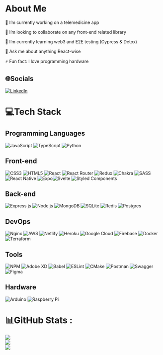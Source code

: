 # About Me
🔭 I’m currently working on a telemedicine app

👯 I’m looking to collaborate on any front-end related library

🌱 I’m currently learning web3 and E2E testing (Cypress & Detox)

💬 Ask me about anything React-wise

⚡ Fun fact: I love programming hardware

## 🌐Socials
[![LinkedIn](https://img.shields.io/badge/LinkedIn-%230077B5.svg?logo=linkedin&logoColor=white)](https://linkedin.com/in/https://www.linkedin.com/in/thiago-barreto-957239128/)

# 💻Tech Stack

## Programming Languages
![JavaScript](https://img.shields.io/badge/JavaScript-%23323330.svg?style=flat&logo=javascript&logoColor=%23F7DF1E) ![TypeScript](https://img.shields.io/badge/TypeScript-%23007ACC.svg?style=flat&logo=typescript&logoColor=white) ![Python](https://img.shields.io/badge/Python-3670A0?style=flat&logo=python&logoColor=ffdd54)

## Front-end
![CSS3](https://img.shields.io/badge/CSS3-%231572B6.svg?style=flat&logo=css3&logoColor=white) ![HTML5](https://img.shields.io/badge/HTML5-%23E34F26.svg?style=flat&logo=html5&logoColor=white) ![React](https://img.shields.io/badge/React-%2320232a.svg?style=flat&logo=react&logoColor=%2361DAFB)  ![React Router](https://img.shields.io/badge/React_Router-CA4245?style=flat&logo=react-router&logoColor=white) ![Redux](https://img.shields.io/badge/Redux-%23593d88.svg?style=flat&logo=redux&logoColor=white) ![Chakra](https://img.shields.io/badge/Chakra-%234ED1C5.svg?style=flat&logo=chakraui&logoColor=white)  ![SASS](https://img.shields.io/badge/SASS-hotpink.svg?style=flat&logo=SASS&logoColor=white) ![React Native](https://img.shields.io/badge/React_Native-%2320232a.svg?style=flat&logo=react&logoColor=%2361DAFB) ![Expo](https://img.shields.io/badge/Expo-1C1E24?style=flat&logo=expo&logoColor=#D04A37)![Svelte](https://img.shields.io/badge/Svelte-%23f1413d.svg?style=flat&logo=svelte&logoColor=white) ![Styled Components](https://img.shields.io/badge/Styled--Components-DB7093?style=flat&logo=styled-components&logoColor=white)

## Back-end
![Express.js](https://img.shields.io/badge/Express.js-%23404d59.svg?style=flat&logo=express&logoColor=%2361DAFB) ![Node.js](https://img.shields.io/badge/Node.js-6DA55F?style=flat&logo=node.js&logoColor=white) ![MongoDB](https://img.shields.io/badge/MongoDB-%234ea94b.svg?style=flat&logo=mongodb&logoColor=white) ![SQLite](https://img.shields.io/badge/SQLite-%2307405e.svg?style=flat&logo=sqlite&logoColor=white) ![Redis](https://img.shields.io/badge/Redis-%23DD0031.svg?style=flat&logo=redis&logoColor=white) ![Postgres](https://img.shields.io/badge/Postgres-%23316192.svg?style=flat&logo=postgresql&logoColor=white)

## DevOps
![Nginx](https://img.shields.io/badge/Nginx-%23009639.svg?style=flat&logo=nginx&logoColor=white) ![AWS](https://img.shields.io/badge/AWS-%23FF9900.svg?style=flat&logo=amazon-aws&logoColor=white) ![Netlify](https://img.shields.io/badge/Netlify-%23000000.svg?style=flat&logo=netlify&logoColor=#00C7B7) ![Heroku](https://img.shields.io/badge/Heroku-%23430098.svg?style=flat&logo=heroku&logoColor=white) ![Google Cloud](https://img.shields.io/badge/Google%20Cloud-%234285F4.svg?style=flat&logo=google-cloud&logoColor=white) ![Firebase](https://img.shields.io/badge/Firebase-%23039BE5.svg?style=flat&logo=firebase) ![Docker](https://img.shields.io/badge/Docker-%230db7ed.svg?style=flat&logo=docker&logoColor=white) ![Terraform](https://img.shields.io/badge/Terraform-%235835CC.svg?style=flat&logo=terraform&logoColor=white) 

## Tools
![NPM](https://img.shields.io/badge/NPM-%23000000.svg?style=flat&logo=npm&logoColor=white) ![Adobe XD](https://img.shields.io/badge/Adobe%20XD-470137?style=flat&logo=Adobe%20XD&logoColor=#FF61F6) ![Babel](https://img.shields.io/badge/Babel-F9DC3e?style=flat&logo=babel&logoColor=black) ![ESLint](https://img.shields.io/badge/ESLint-4B3263?style=flat&logo=eslint&logoColor=white) ![CMake](https://img.shields.io/badge/CMake-%23008FBA.svg?style=flat&logo=cmake&logoColor=white) ![Postman](https://img.shields.io/badge/Postman-FF6C37?style=flat&logo=postman&logoColor=white) ![Swagger](https://img.shields.io/badge/-Swagger-%23Clojure?style=flat&logo=swagger&logoColor=white) ![Figma](https://img.shields.io/badge/figma-%23F24E1E.svg?style=flat&logo=figma&logoColor=white) 

## Hardware
![Arduino](https://img.shields.io/badge/-Arduino-00979D?style=flat&logo=Arduino&logoColor=white) ![Raspberry Pi](https://img.shields.io/badge/-RaspberryPi-C51A4A?style=flat&logo=Raspberry-Pi) 

# 📊GitHub Stats :
![](https://github-readme-stats.vercel.app/api?username=thiagocbarreto&theme=dark&hide_border=false&include_all_commits=false&count_private=true)<br/>
![](https://github-readme-streak-stats.herokuapp.com/?user=thiagocbarreto&theme=dark&hide_border=false)<br/>
![](https://github-readme-stats.vercel.app/api/top-langs/?username=thiagocbarreto&theme=dark&hide_border=false&include_all_commits=false&count_private=true&layout=compact)
